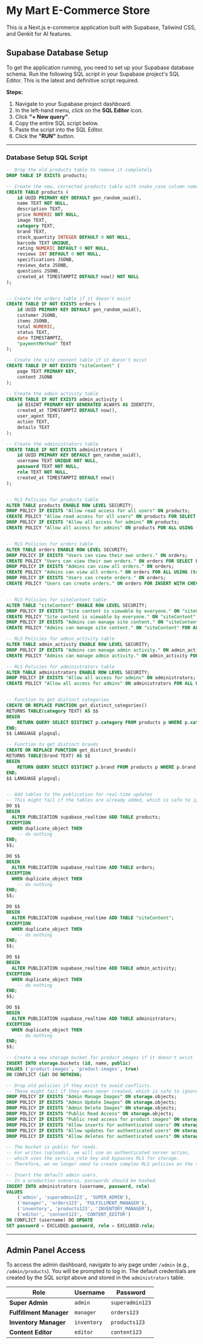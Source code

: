 # My Mart E-Commerce Store

This is a Next.js e-commerce application built with Supabase, Tailwind CSS, and Genkit for AI features.

## Supabase Database Setup

To get the application running, you need to set up your Supabase database schema. Run the following SQL script in your Supabase project's SQL Editor. This is the latest and definitive script required.

**Steps:**
1. Navigate to your Supabase project dashboard.
2. In the left-hand menu, click on the **SQL Editor** icon.
3. Click **"+ New query"**.
4. Copy the entire SQL script below.
5. Paste the script into the SQL Editor.
6. Click the **"RUN"** button.

---

### Database Setup SQL Script

```sql
-- Drop the old products table to remove it completely
DROP TABLE IF EXISTS products;

-- Create the new, corrected products table with snake_case column names
CREATE TABLE products (
    id UUID PRIMARY KEY DEFAULT gen_random_uuid(),
    name TEXT NOT NULL,
    description TEXT,
    price NUMERIC NOT NULL,
    image TEXT,
    category TEXT,
    brand TEXT,
    stock_quantity INTEGER DEFAULT 0 NOT NULL,
    barcode TEXT UNIQUE,
    rating NUMERIC DEFAULT 0 NOT NULL,
    reviews INT DEFAULT 0 NOT NULL,
    specifications JSONB,
    reviews_data JSONB,
    questions JSONB,
    created_at TIMESTAMPTZ DEFAULT now() NOT NULL
);


-- Create the orders table if it doesn't exist
CREATE TABLE IF NOT EXISTS orders (
    id UUID PRIMARY KEY DEFAULT gen_random_uuid(),
    customer JSONB,
    items JSONB,
    total NUMERIC,
    status TEXT,
    date TIMESTAMPTZ,
    "paymentMethod" TEXT
);

-- Create the site content table if it doesn't exist
CREATE TABLE IF NOT EXISTS "siteContent" (
    page TEXT PRIMARY KEY,
    content JSONB
);

-- Create the admin activity table
CREATE TABLE IF NOT EXISTS admin_activity (
    id BIGINT PRIMARY KEY GENERATED ALWAYS AS IDENTITY,
    created_at TIMESTAMPTZ DEFAULT now(),
    user_agent TEXT,
    action TEXT,
    details TEXT
);

-- Create the administrators table
CREATE TABLE IF NOT EXISTS administrators (
    id UUID PRIMARY KEY DEFAULT gen_random_uuid(),
    username TEXT UNIQUE NOT NULL,
    password TEXT NOT NULL,
    role TEXT NOT NULL,
    created_at TIMESTAMPTZ DEFAULT now()
);


-- RLS Policies for products table
ALTER TABLE products ENABLE ROW LEVEL SECURITY;
DROP POLICY IF EXISTS "Allow read access for all users" ON products;
CREATE POLICY "Allow read access for all users" ON products FOR SELECT USING (true);
DROP POLICY IF EXISTS "Allow all access for admins" ON products;
CREATE POLICY "Allow all access for admins" ON products FOR ALL USING (true);


-- RLS Policies for orders table
ALTER TABLE orders ENABLE ROW LEVEL SECURITY;
DROP POLICY IF EXISTS "Users can view their own orders." ON orders;
CREATE POLICY "Users can view their own orders." ON orders FOR SELECT USING (auth.uid() = (customer ->> 'uid')::uuid);
DROP POLICY IF EXISTS "Admins can view all orders." ON orders;
CREATE POLICY "Admins can view all orders." ON orders FOR ALL USING (true); -- Simplified for admin panel
DROP POLICY IF EXISTS "Users can create orders." ON orders;
CREATE POLICY "Users can create orders." ON orders FOR INSERT WITH CHECK (auth.uid() = (customer ->> 'uid')::uuid);


-- RLS Policies for siteContent table
ALTER TABLE "siteContent" ENABLE ROW LEVEL SECURITY;
DROP POLICY IF EXISTS "Site content is viewable by everyone." ON "siteContent";
CREATE POLICY "Site content is viewable by everyone." ON "siteContent" FOR SELECT USING (true);
DROP POLICY IF EXISTS "Admins can manage site content." ON "siteContent";
CREATE POLICY "Admins can manage site content." ON "siteContent" FOR ALL USING (true); -- Simplified for admin panel

-- RLS Policies for admin_activity table
ALTER TABLE admin_activity ENABLE ROW LEVEL SECURITY;
DROP POLICY IF EXISTS "Admins can manage admin activity." ON admin_activity;
CREATE POLICY "Admins can manage admin activity." ON admin_activity FOR ALL USING (true);

-- RLS Policies for administrators table
ALTER TABLE administrators ENABLE ROW LEVEL SECURITY;
DROP POLICY IF EXISTS "Allow all access for admins" ON administrators;
CREATE POLICY "Allow all access for admins" ON administrators FOR ALL USING (true);


-- Function to get distinct categories
CREATE OR REPLACE FUNCTION get_distinct_categories()
RETURNS TABLE(category TEXT) AS $$
BEGIN
    RETURN QUERY SELECT DISTINCT p.category FROM products p WHERE p.category IS NOT NULL ORDER BY p.category;
END;
$$ LANGUAGE plpgsql;

-- Function to get distinct brands
CREATE OR REPLACE FUNCTION get_distinct_brands()
RETURNS TABLE(brand TEXT) AS $$
BEGIN
    RETURN QUERY SELECT DISTINCT p.brand FROM products p WHERE p.brand IS NOT NULL ORDER BY p.brand;
END;
$$ LANGUAGE plpgsql;


-- Add tables to the publication for real-time updates
-- This might fail if the tables are already added, which is safe to ignore.
DO $$
BEGIN
  ALTER PUBLICATION supabase_realtime ADD TABLE products;
EXCEPTION
  WHEN duplicate_object THEN
    -- do nothing
END;
$$;

DO $$
BEGIN
  ALTER PUBLICATION supabase_realtime ADD TABLE orders;
EXCEPTION
  WHEN duplicate_object THEN
    -- do nothing
END;
$$;

DO $$
BEGIN
  ALTER PUBLICATION supabase_realtime ADD TABLE "siteContent";
EXCEPTION
  WHEN duplicate_object THEN
    -- do nothing
END;
$$;

DO $$
BEGIN
  ALTER PUBLICATION supabase_realtime ADD TABLE admin_activity;
EXCEPTION
  WHEN duplicate_object THEN
    -- do nothing
END;
$$;

DO $$
BEGIN
  ALTER PUBLICATION supabase_realtime ADD TABLE administrators;
EXCEPTION
  WHEN duplicate_object THEN
    -- do nothing
END;
$$;

-- Create a new storage bucket for product images if it doesn't exist
INSERT INTO storage.buckets (id, name, public)
VALUES ('product-images', 'product-images', true)
ON CONFLICT (id) DO NOTHING;

-- Drop old policies if they exist to avoid conflicts.
-- These might fail if they were never created, which is safe to ignore.
DROP POLICY IF EXISTS "Admin Manage Images" ON storage.objects;
DROP POLICY IF EXISTS "Admin Update Images" ON storage.objects;
DROP POLICY IF EXISTS "Admin Delete Images" ON storage.objects;
DROP POLICY IF EXISTS "Public Read Access" ON storage.objects;
DROP POLICY IF EXISTS "Public read access for product images" ON storage.objects;
DROP POLICY IF EXISTS "Allow inserts for authenticated users" ON storage.objects;
DROP POLICY IF EXISTS "Allow updates for authenticated users" ON storage.objects;
DROP POLICY IF EXISTS "Allow deletes for authenticated users" ON storage.objects;

-- The bucket is public for reads.
-- For writes (uploads), we will use an authenticated server action,
-- which uses the service_role key and bypasses RLS for storage.
-- Therefore, we no longer need to create complex RLS policies on the storage.objects table.

-- Insert the default admin users.
-- In a production scenario, passwords should be hashed.
INSERT INTO administrators (username, password, role)
VALUES 
    ('admin', 'superadmin123', 'SUPER_ADMIN'),
    ('manager', 'orders123', 'FULFILLMENT_MANAGER'),
    ('inventory', 'products123', 'INVENTORY_MANAGER'),
    ('editor', 'content123', 'CONTENT_EDITOR')
ON CONFLICT (username) DO UPDATE 
SET password = EXCLUDED.password, role = EXCLUDED.role;

```
---
## Admin Panel Access

To access the admin dashboard, navigate to any page under `/admin` (e.g., `/admin/products`). You will be prompted to log in. The default credentials are created by the SQL script above and stored in the `administrators` table.

| Role                  | Username    | Password        |
| --------------------- | ----------- | --------------- |
| **Super Admin**       | `admin`     | `superadmin123` |
| **Fulfillment Manager** | `manager`   | `orders123`     |
| **Inventory Manager** | `inventory` | `products123`   |
| **Content Editor**    | `editor`    | `content123`    |
